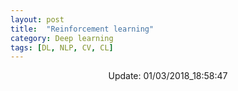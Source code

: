 ```yaml
---
layout: post
title:  "Reinforcement learning"
category: Deep learning
tags: [DL, NLP, CV, CL]
---
```






<center> Update: 01/03/2018_18:58:47</center>

  	
